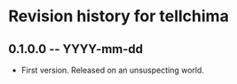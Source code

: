 # Revision history for tellchima

## 0.1.0.0 -- YYYY-mm-dd

* First version. Released on an unsuspecting world.
